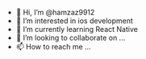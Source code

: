 - 👋 Hi, I’m @hamzaz9912
- 👀 I’m interested in ios development    
- 🌱 I’m currently learning React Native
- 💞️ I’m looking to collaborate on ...
- 📫 How to reach me ...

<!---
hamzaz9912/hamzaz9912 is a ✨ special ✨ repository because its `README.md` (this file) appears on your GitHub profile.
You can click the Preview link to take a look at your changes.
--->
